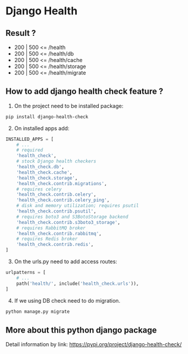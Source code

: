 # Django Health

## Result ?

- 200 | 500 <= /health
- 200 | 500 <= /health/db
- 200 | 500 <= /health/cache
- 200 | 500 <= /health/storage
- 200 | 500 <= /health/migrate

## How to add django health check feature ?

1. On the project need to be installed package:

```bash
pip install django-health-check
```

2. On installed apps add:

```python
INSTALLED_APPS = [
    # ...
    # required
    'health_check',
    # stock Django health checkers
    'health_check.db',
    'health_check.cache',
    'health_check.storage',
    'health_check.contrib.migrations',
    # requires celery
    'health_check.contrib.celery',
    'health_check.contrib.celery_ping',
    # disk and memory utilization; requires psutil
    'health_check.contrib.psutil',
    # requires boto3 and S3BotoStorage backend
    'health_check.contrib.s3boto3_storage',
    # requires RabbitMQ broker
    'health_check.contrib.rabbitmq',
    # requires Redis broker
    'health_check.contrib.redis',
]
```

3. On the urls.py need to add access routes:

```python
urlpatterns = [
    # ...
    path('health/', include('health_check.urls')),
]
```

4. If we using DB check need to do migration.

```bash
python manage.py migrate
```

## More about this python django package

Detail information by link: https://pypi.org/project/django-health-check/
